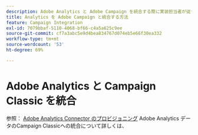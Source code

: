 ```yaml
---
description: Adobe Analytics と Adobe Campaign を統合する際に実装担当者が従う必要があるリファレンスアーキテクチャ、ガイドライン、設定手順、およびテストに関する情報を紹介します。
title: Analytics を Adobe Campaign と統合する方法
feature: Campaign Integration
exl-id: 7079bbaf-5110-4068-bf66-c4a5a625c9ee
source-git-commit: cf7a3abc5e9d4bea834767d074eb5e66f30ea332
workflow-type: tm+mt
source-wordcount: '53'
ht-degree: 69%

---
```


# Adobe Analytics と Campaign Classic を統合

参照： [Adobe Analytics Connector のプロビジョニング](https://experienceleague.adobe.com/docs/campaign-classic/using/getting-started/connectors/analytics-connector/adobe-analytics-provisioning.html?lang=ja) Adobe Analytics データのCampaign Classicへの統合について詳しくは、
